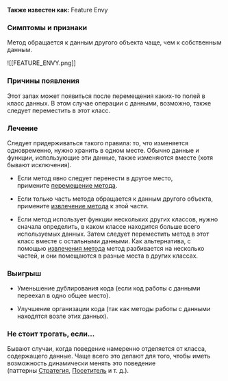 **Также известен как:** Feature Envy

### Симптомы и признаки
Метод обращается к данным другого объекта чаще, чем к собственным данным.

![[FEATURE_ENVY.png]]

### Причины появления
Этот запах может появиться после перемещения каких-то полей в класс данных. В этом случае операции с данными, возможно, также следует переместить в этот класс.

### Лечение
Следует придерживаться такого правила: то, что изменяется одновременно, нужно хранить в одном месте. Обычно данные и функции, использующие эти данные, также изменяются вместе (хотя бывают исключения).

- Если метод явно следует перенести в другое место, примените [перемещение метода](https://refactoring.guru/ru/move-method).
    
- Если только часть метода обращается к данным другого объекта, примените [извлечение метода](https://refactoring.guru/ru/extract-method) к этой части.
    
- Если метод использует функции нескольких других классов, нужно сначала определить, в каком классе находится больше всего используемых данных. Затем следует переместить метод в этот класс вместе с остальными данными. Как альтернатива, с помощью [извлечения метода](https://refactoring.guru/ru/extract-method) метод разбивается на несколько частей, и они помещаются в разные места в других классах.

### Выигрыш
- Уменьшение дублирования кода (если код работы с данными переехал в одно общее место).
    
- Улучшение организации кода (так как методы работы с данными находятся возле этих данных).

### Не стоит трогать, если...
Бывают случаи, когда поведение намеренно отделяется от класса, содержащего данные. Чаще всего это делают для того, чтобы иметь возможность динамически менять это поведение (паттерны [Стратегия](https://refactoring.guru/ru/design-patterns/strategy), [Посетитель](https://refactoring.guru/ru/design-patterns/visitor) и т. д.).
